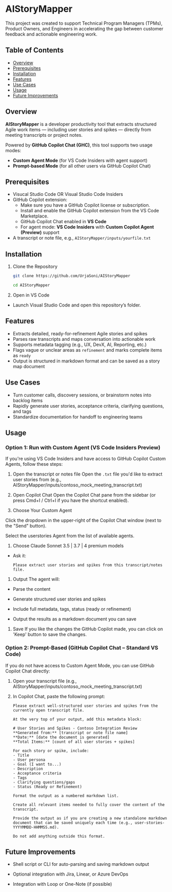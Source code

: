 # AIStoryMapper
This project was created to support Technical Program Managers (TPMs), Product Owners, and Engineers in accelerating the gap between customer feedback and actionable engineering work.

## Table of Contents

- [Overview](#overview)  
- [Prerequisites](#prerequisites)  
- [Installation](#installation) 
- [Features](#features) 
- [Use Cases](#use-cases)
- [Usage](#usage)
- [Future Improvements](#future-improvements)

## Overview
**AIStoryMapper** is a developer productivity tool that extracts structured Agile work items — including user stories and spikes — directly from meeting transcripts or project notes.

Powered by **GitHub Copilot Chat (GHC)**, this tool supports two usage modes:

- **Custom Agent Mode** (for VS Code Insiders with agent support)
- **Prompt-based Mode** (for all other users via GitHub Copilot Chat)


## Prerequisites
- Visucal Studio Code OR Visual Studio Code Insiders
- GitHub Copilot extension:
    - Make sure you have a GitHub Copilot license or subscription.
    - Install and enable the GitHub Copilot extension from the VS Code Marketplace.
    - GitHub Copilot Chat enabled in **VS Code**
    - For agent mode: **VS Code Insiders** with **Custom Copilot Agent (Preview)** support
- A transcript or note file, e.g., `AIStoryMapper/inputs/yourfile.txt`


## Installation
1. Clone the Repository

    ```bash
    git clone https://github.com/UrjaSoni/AIStoryMapper

    cd AIStoryMapper
    ```
1. Open in VS Code

- Launch Visual Studio Code and open this repository’s folder.


## Features

- Extracts detailed, ready-for-refinement Agile stories and spikes
- Parses raw transcripts and maps conversation into actionable work
- Supports metadata tagging (e.g., UX, DevX, AI, Reporting, etc.)
- Flags vague or unclear areas as `refinement` and marks complete items as `ready`
- Output is structured in markdown format and can be saved as a story map document


## Use Cases

- Turn customer calls, discovery sessions, or brainstorm notes into backlog items
- Rapidly generate user stories, acceptance criteria, clarifying questions, and tags
- Standardize documentation for handoff to engineering teams


## Usage

### Option 1: Run with Custom Agent (VS Code Insiders Preview)
If you're using VS Code Insiders and have access to GitHub Copilot Custom Agents, follow these steps:

1. Open the transcript or notes file
Open the `.txt` file you'd like to extract user stories from (e.g., AIStoryMapper/inputs/contoso_mock_meeting_transcript.txt)

1. Open Copilot Chat
Open the Copilot Chat pane from the sidebar (or press Cmd+I / Ctrl+I if you have the shortcut enabled).

1. Choose Your Custom Agent

Click the dropdown in the upper-right of the Copilot Chat window (next to the "Send" button).

Select the userstories Agent from the list of available agents.

1. Choose Claude Sonnet 3.5 | 3.7 | 4 premium models

- Ask it:

    `Please extract user stories and spikes from this transcript/notes file.`

1. Output
The agent will:

- Parse the content

- Generate structured user stories and spikes

- Include full metadata, tags, status (ready or refinement)

- Output the results as a markdown document you can save

1. Save
If you like the changes the GitHub Copilot made, you can click on 'Keep' button to save the changes.

###  Option 2: Prompt-Based (GitHub Copilot Chat – Standard VS Code)

If you do not have access to Custom Agent Mode, you can use GitHub Copilot Chat directly:

1. Open your transcript file (e.g., AIStoryMapper/inputs/contoso_mock_meeting_transcript.txt)

2. In Copilot Chat, paste the following prompt:

    ```
    Please extract well-structured user stories and spikes from the currently open transcript file.

    At the very top of your output, add this metadata block:

    # User Stories and Spikes - Contoso Integration Review  
    **Generated from:** [transcript or note file name] 
    **Date:** [date the document is generated]  
    **Total Items:** [count of all user stories + spikes]  

    For each story or spike, include:  
    - Title  
    - User persona  
    - Goal (I want to...)  
    - Description  
    - Acceptance criteria  
    - Tags  
    - Clarifying questions/gaps  
    - Status (Ready or Refinement)

    Format the output as a numbered markdown list.

    Create all relevant items needed to fully cover the content of the transcript.

    Provide the output as if you are creating a new standalone markdown document that can be saved uniquely each time (e.g., user-stories-YYYYMMDD-HHMMSS.md).

    Do not add anything outside this format.

    ```

## Future Improvements
- Shell script or CLI for auto-parsing and saving markdown output

- Optional integration with Jira, Linear, or Azure DevOps

- Integration with Loop or One-Note (if possible)

